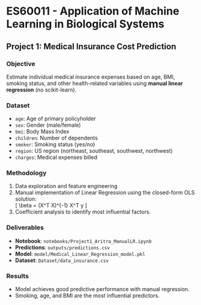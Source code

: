 # ES60011 - Application of Machine Learning in Biological Systems  
## Project 1: Medical Insurance Cost Prediction  

### Objective
Estimate individual medical insurance expenses based on age, BMI, smoking status, and other health-related variables using **manual linear regression** (no scikit-learn).

### Dataset
- `age`: Age of primary policyholder  
- `sex`: Gender (male/female)  
- `bmi`: Body Mass Index  
- `children`: Number of dependents  
- `smoker`: Smoking status (yes/no)  
- `region`: US region (northeast, southeast, southwest, northwest)  
- `charges`: Medical expenses billed  

### Methodology
1. Data exploration and feature engineering  
2. Manual implementation of Linear Regression using the closed-form OLS solution:  
   \[
   \\beta = (X^T X)^{-1} X^T y
   \]
3. Coefficient analysis to identify most influential factors.  

### Deliverables
- **Notebook**: `notebooks/Project1_Aritra_ManualLR.ipynb`  
- **Predictions**: `outputs/predictions.csv`
- **Model**: `model/Medical_Linear_Regression_model.pkl` 
- **Dataset**: `Dataset/data_insurance.csv`  

### Results
- Model achieves good predictive performance with manual regression.  
- Smoking, age, and BMI are the most influential predictors.  
